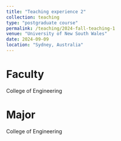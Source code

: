 ```yaml
---
title: "Teaching experience 2"
collection: teaching
type: "postgraduate course"
permalink: /teaching/2024-fall-teaching-1
venue: "University of New South Wales"
date: 2024-09-09
location: "Sydney, Australia"
---
```



Faculty
======
College of Engineering

Major
======
College of Engineering
